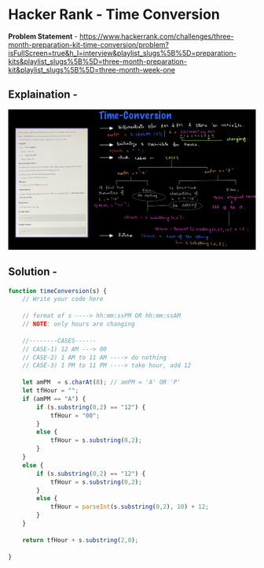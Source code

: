 # Hacker Rank - Time Conversion

**Problem Statement** - https://www.hackerrank.com/challenges/three-month-preparation-kit-time-conversion/problem?isFullScreen=true&h_l=interview&playlist_slugs%5B%5D=preparation-kits&playlist_slugs%5B%5D=three-month-preparation-kit&playlist_slugs%5B%5D=three-month-week-one

## Explaination - 
![HR-Time-Conversion-JS-Solution](images/03-hr-time-conversion-solved.png)

## Solution -
```js
function timeConversion(s) {
    // Write your code here
    
    // format of s ----> hh:mm:ssPM OR hh:mm:ssAM
    // NOTE: only hours are changing 
    
    //--------CASES------
    // CASE-1) 12 AM ---> 00
    // CASE-2) 1 AM to 11 AM ----> do nothing
    // CASE-3) 1 PM to 11 PM ----> take hour, add 12
    
    let amPM  = s.charAt(8); // amPM = 'A' OR 'P'
    let tfHour = "";
    if (amPM == "A") {
        if (s.substring(0,2) == "12") {
            tfHour = "00";
        }
        else {
            tfHour = s.substring(0,2);
        }
    }
    else {
        if (s.substring(0,2) == "12") {
            tfHour = s.substring(0,2);
        }
        else {
            tfHour = parseInt(s.substring(0,2), 10) + 12;
        }
    }
    
    return tfHour + s.substring(2,8);

}
```